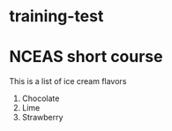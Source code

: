 # training-test
# NCEAS short course

This is a list of ice cream flavors

1. Chocolate
2. Lime
3. Strawberry
